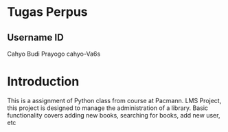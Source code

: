 # Tugas Perpus
## Username ID
Cahyo Budi Prayogo  cahyo-Va6s
# Introduction
This is a assignment of Python class from course at Pacmann. LMS Project, this project is designed to manage the administration of a library. 
Basic functionality covers adding new books, searching for books, add new user, etc
